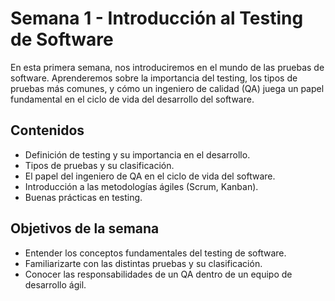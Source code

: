 # Semana 1 - Introducción al Testing de Software

En esta primera semana, nos introduciremos en el mundo de las pruebas de software. Aprenderemos sobre la importancia del testing, los tipos de pruebas más comunes, y cómo un ingeniero de calidad (QA) juega un papel fundamental en el ciclo de vida del desarrollo del software.

## Contenidos

- Definición de testing y su importancia en el desarrollo.
- Tipos de pruebas y su clasificación.
- El papel del ingeniero de QA en el ciclo de vida del software.
- Introducción a las metodologías ágiles (Scrum, Kanban).
- Buenas prácticas en testing.

## Objetivos de la semana

- Entender los conceptos fundamentales del testing de software.
- Familiarizarte con las distintas pruebas y su clasificación.
- Conocer las responsabilidades de un QA dentro de un equipo de desarrollo ágil.
